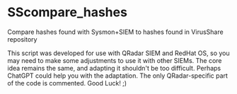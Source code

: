 # SScompare_hashes
Compare hashes found with Sysmon+SIEM to hashes found in VirusShare repository

This script was developed for use with QRadar SIEM and RedHat OS, so you may need to make some adjustments to use it with other SIEMs. The core idea remains the same, and adapting it shouldn't be too difficult. Perhaps ChatGPT could help you with the adaptation. The only QRadar-specific part of the code is commented. Good Luck! ;)
